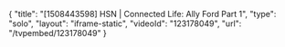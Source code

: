{
    "title": "[1508443598] HSN | Connected Life: Ally Ford Part 1",
    "type": "solo",
    "layout": "iframe-static",
    "videoId": "123178049",
    "url": "\/tvpembed\/123178049"
}